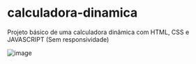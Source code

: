 # calculadora-dinamica
Projeto básico de uma calculadora dinâmica com HTML, CSS e JAVASCRIPT (Sem responsividade)


![image](https://github.com/j0natanferreira/calculadora-dinamica/assets/82197119/2052cde7-d5d7-4694-9844-05b0c9631d6c)
